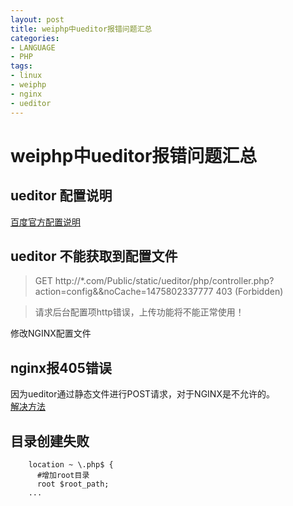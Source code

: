 ```yaml
---
layout: post
title: weiphp中ueditor报错问题汇总
categories:
- LANGUAGE
- PHP
tags:
- linux
- weiphp
- nginx
- ueditor
---
```

# weiphp中ueditor报错问题汇总
## ueditor 配置说明
[百度官方配置说明](http://fex.baidu.com/ueditor/)

## ueditor 不能获取到配置文件
>  GET http://*.com/Public/static/ueditor/php/controller.php?action=config&&noCache=1475802337777 403 (Forbidden)

> 请求后台配置项http错误，上传功能将不能正常使用！

修改NGINX配置文件

## nginx报405错误
因为ueditor通过静态文件进行POST请求，对于NGINX是不允许的。  
[解决方法](https://my.oschina.net/lemonzone2010/blog/174505)

## 目录创建失败
``` nginx
    location ~ \.php$ {
      #增加root目录
      root $root_path;
    ...
```
